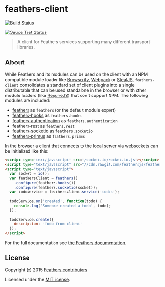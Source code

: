 # feathers-client

[![Build Status](https://travis-ci.org/feathersjs/feathers-client.png?branch=master)](https://travis-ci.org/feathersjs/feathers-client)

[![Sauce Test Status](https://saucelabs.com/browser-matrix/feathersjs.svg)](https://saucelabs.com/u/feathersjs)

> A client for Feathers services supporting many different transport libraries.

## About

While Feathers and its modules can be used on the client with an NPM compatible module loader like [Browserify](http://browserify.org/), [Webpack](https://webpack.github.io/) or [StealJS](http://stealjs.com), `feathers-client` consolidates a standard set of client plugins into a single distributable that can be used standalone in the browser or with other module loaders (like [RequireJS](http://requirejs.org/)) that don't support NPM. The following modules are included:

- [feathers](https://github.com/feathersjs/feathers) as `feathers` (or the default module export)
- [feathers-hooks](https://github.com/feathersjs/feathers-hooks) as `feathers.hooks`
- [feathers-authentication](https://github.com/feathersjs/feathers-authentication) as `feathers.authentication`
- [feathers-rest](https://github.com/feathersjs/feathers-rest) as `feathers.rest`
- [feathers-socketio](https://github.com/feathersjs/feathers-socketio) as `feathers.socketio`
- [feathers-primus](https://github.com/feathersjs/feathers-primus) as `feathers.primus`

In the browser a client that connects to the local server via websockets can be initialized like this:

```html
<script type="text/javascript" src="/socket.io/socket.io.js"></script>
<script type="text/javascript" src="//cdn.rawgit.com/feathersjs/feathers-client/v1.1.0/dist/feathers.js"></script>
<script type="text/javascript">
  var socket = io();
  var feathersClient = feathers()
    .configure(feathers.hooks())
    .configure(feathers.socketio(socket));
  var todoService = feathersClient.service('todos');
  
  todoService.on('created', function(todo) {
    console.log('Someone created a todo', todo);
  });
  
  todoService.create({
    description: 'Todo from client'
  });
</script>
```

For the full documentation see [the Feathers documentation](http://docs.feathersjs.com/clients/feathers.html).

## License

Copyright (c) 2015 [Feathers contributors](https://github.com/feathersjs/feathers-client/graphs/contributors)

Licensed under the [MIT license](LICENSE).
